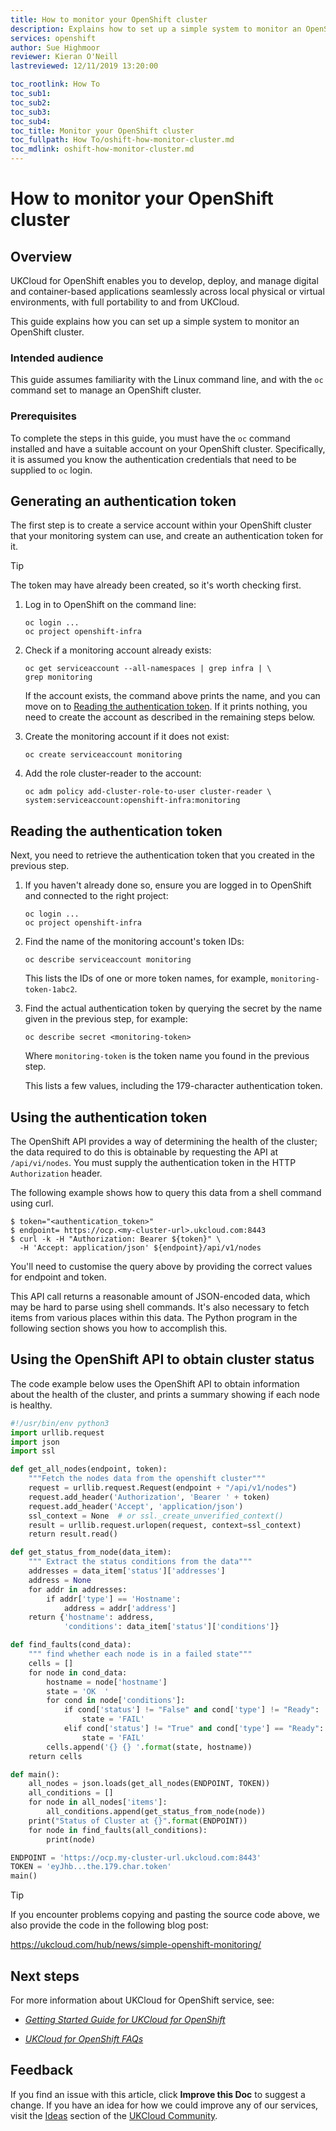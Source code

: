```yaml
---
title: How to monitor your OpenShift cluster
description: Explains how to set up a simple system to monitor an OpenShift Cloud Native Application Platform cluster
services: openshift
author: Sue Highmoor
reviewer: Kieran O'Neill
lastreviewed: 12/11/2019 13:20:00

toc_rootlink: How To
toc_sub1:
toc_sub2:
toc_sub3:
toc_sub4:
toc_title: Monitor your OpenShift cluster
toc_fullpath: How To/oshift-how-monitor-cluster.md
toc_mdlink: oshift-how-monitor-cluster.md
---
```


# How to monitor your OpenShift cluster

## Overview

UKCloud for OpenShift enables you to develop, deploy, and manage digital and container-based applications seamlessly across local physical or virtual environments, with full portability to and from UKCloud.

This guide explains how you can set up a simple system to monitor an OpenShift cluster.

### Intended audience

This guide assumes familiarity with the Linux command line, and with the `oc` command set to manage an OpenShift cluster.

### Prerequisites

To complete the steps in this guide, you must have the `oc` command installed and have a suitable account on your OpenShift cluster. Specifically, it is assumed you know the authentication credentials that need to be supplied to `oc` login.

## Generating an authentication token

The first step is to create a service account within your OpenShift cluster that your monitoring system can use, and create an authentication token for it.

> [!TIP]
> The token may have already been created, so it's worth checking first.

1. Log in to OpenShift on the command line:

       oc login ...
       oc project openshift-infra

2. Check if a monitoring account already exists:

       oc get serviceaccount --all-namespaces | grep infra | \
       grep monitoring

    If the account exists, the command above prints the name, and you can move on to [Reading the authentication token](#reading-the-authentication-token). If it prints nothing, you need to create the account as described in the remaining steps below.

3. Create the monitoring account if it does not exist:

       oc create serviceaccount monitoring

4. Add the role cluster-reader to the account:

       oc adm policy add-cluster-role-to-user cluster-reader \
       system:serviceaccount:openshift-infra:monitoring

## Reading the authentication token

Next, you need to retrieve the authentication token that you created in the previous step.

1. If you haven't already done so, ensure you are logged in to OpenShift and connected to the right project:

       oc login ...
       oc project openshift-infra

2. Find the name of the monitoring account's token IDs:

       oc describe serviceaccount monitoring

    This lists the IDs of one or more token names, for example, `monitoring-token-1abc2`.

3. Find the actual authentication token by querying the secret by the name given in the previous step, for example:

       oc describe secret <monitoring-token>

    Where `monitoring-token` is the token name you found in the previous step.

    This lists a few values, including the 179-character authentication token.

## Using the authentication token

The OpenShift API provides a way of determining the health of the cluster; the data required to do this is obtainable by requesting the API at `/api/vi/nodes`. You must supply the authentication token in the HTTP `Authorization` header.

The following example shows how to query this data from a shell command using curl.

    $ token="<authentication_token>"
    $ endpoint= https://ocp.<my-cluster-url>.ukcloud.com:8443
    $ curl -k -H "Authorization: Bearer ${token}" \
      -H 'Accept: application/json' ${endpoint}/api/v1/nodes

You'll need to customise the query above by providing the correct values for endpoint and token.

This API call returns a reasonable amount of JSON-encoded data, which may be hard to parse using shell commands. It's also necessary to fetch items from various places within this data. The Python program in the following section shows you how to accomplish this.

## Using the OpenShift API to obtain cluster status

The code example below uses the OpenShift API to obtain information about the health of the cluster, and prints a summary showing if each node is healthy.

``` python
#!/usr/bin/env python3
import urllib.request
import json
import ssl

def get_all_nodes(endpoint, token):
    """Fetch the nodes data from the openshift cluster"""
    request = urllib.request.Request(endpoint + "/api/v1/nodes")
    request.add_header('Authorization', 'Bearer ' + token)
    request.add_header('Accept', 'application/json')
    ssl_context = None  # or ssl._create_unverified_context()
    result = urllib.request.urlopen(request, context=ssl_context)
    return result.read()

def get_status_from_node(data_item):
    """ Extract the status conditions from the data"""
    addresses = data_item['status']['addresses']
    address = None
    for addr in addresses:
        if addr['type'] == 'Hostname':
            address = addr['address']
    return {'hostname': address,
            'conditions': data_item['status']['conditions']}

def find_faults(cond_data):
    """ find whether each node is in a failed state"""
    cells = []
    for node in cond_data:
        hostname = node['hostname']
        state = 'OK  '
        for cond in node['conditions']:
            if cond['status'] != "False" and cond['type'] != "Ready":
                state = 'FAIL'
            elif cond['status'] != "True" and cond['type'] == "Ready":
                state = 'FAIL'
        cells.append('{} {} '.format(state, hostname))
    return cells

def main():
    all_nodes = json.loads(get_all_nodes(ENDPOINT, TOKEN))
    all_conditions = []
    for node in all_nodes['items']:
        all_conditions.append(get_status_from_node(node))
    print("Status of Cluster at {}".format(ENDPOINT))
    for node in find_faults(all_conditions):
        print(node)

ENDPOINT = 'https://ocp.my-cluster-url.ukcloud.com:8443'
TOKEN = 'eyJhb...the.179.char.token'
main()
```

> [!TIP]
> If you encounter problems copying and pasting the source code above, we also provide the code in the following blog post:

<https://ukcloud.com/hub/news/simple-openshift-monitoring/>

## Next steps

For more information about UKCloud for OpenShift service, see:

- [*Getting Started Guide for UKCloud for OpenShift*](oshift-gs.md)

- [*UKCloud for OpenShift FAQs*](oshift-faq.md)

## Feedback

If you find an issue with this article, click **Improve this Doc** to suggest a change. If you have an idea for how we could improve any of our services, visit the [Ideas](https://community.ukcloud.com/ideas) section of the [UKCloud Community](https://community.ukcloud.com).
